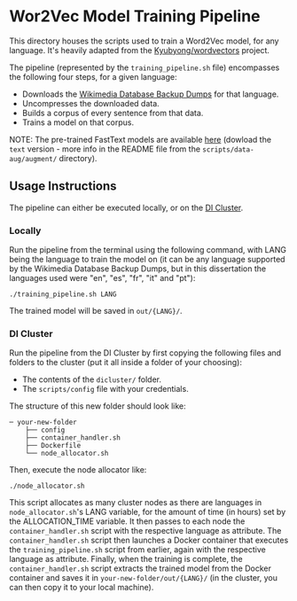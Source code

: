 # Wor2Vec Model Training Pipeline

This directory houses the scripts used to train a Word2Vec model, for any language. It's heavily adapted from the [Kyubyong/wordvectors](https://github.com/Kyubyong/wordvectors) project.

The pipeline (represented by the `training_pipeline.sh` file) encompasses the following four steps, for a given language:
- Downloads the [Wikimedia Database Backup Dumps](https://dumps.wikimedia.org) for that language.
- Uncompresses the downloaded data.
- Builds a corpus of every sentence from that data.
- Trains a model on that corpus.

NOTE: The pre-trained FastText models are available [here](https://fasttext.cc/docs/en/crawl-vectors.html#models) (dowload the `text` version - more info in the README file from the `scripts/data-aug/augment/` directory).

## Usage Instructions

The pipeline can either be executed locally, or on the [DI Cluster](https://cluster.di.fct.unl.pt). 

### Locally

Run the pipeline from the terminal using the following command, with LANG being the language to train the model on (it can be any language supported by the Wikimedia Database Backup Dumps, but in this dissertation the languages used were "en", "es", "fr", "it" and "pt"):

```commandline
./training_pipeline.sh LANG
```

The trained model will be saved in `out/{LANG}/`.

### DI Cluster

Run the pipeline from the DI Cluster by first copying the following files and folders to the cluster (put it all inside a folder of your choosing):
- The contents of the `dicluster/` folder.
- The `scripts/config` file with your credentials.
 
The structure of this new folder should look like:

```
─ your-new-folder
    ├── config
    ├── container_handler.sh
    ├── Dockerfile
    └── node_allocator.sh
```

Then, execute the node allocator like:

```commandline
./node_allocator.sh
```

This script allocates as many cluster nodes as there are languages in `node_allocator.sh`'s LANG variable, for the amount of time (in hours) set by the ALLOCATION_TIME variable. It then passes to each node the `container_handler.sh` script with the respective language as attribute. The `container_handler.sh` script then launches a Docker container that executes the `training_pipeline.sh` script from earlier, again with the respective language as attribute. Finally, when the training is complete, the `container_handler.sh` script extracts the trained model from the Docker container and saves it in `your-new-folder/out/{LANG}/` (in the cluster, you can then copy it to your local machine).
